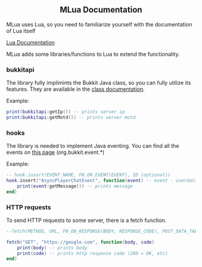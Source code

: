 <h2 align="center">MLua Documentation</h2>

MLua uses Lua, so you need to familiarize yourself with the documentation of Lua itself


[Lua Documentation](https://www.lua.org/docs.html)

MLua adds some libraries/functions to Lua to extend the functionality.

### bukkitapi
The library fully implimints the Bukkit Java class, so you can fully utilize its features. They are available in the [class documentation](https://helpch.at/docs/1.16.5/org/bukkit/Bukkit.html).

Example:
```lua
print(bukkitapi:getIp()) -- prints server ip
print(bukkitapi:getMotd()) -- prints server motd
```

### hooks
The library is needed to implement Java eventing.
You can find all the events on [this page](https://helpch.at/docs/1.16.5/) (org.bukkit.event.*)

Example:

```lua
-- hook.insert(EVENT_NAME, FN_ON_EVENT(EVENT), ID (optional))
hook.insert("AsyncPlayerChatEvent", function(event) -- event - userdata
    print(event:getMessage()) -- prints message
end)
```
### HTTP requests

To send HTTP requests to some server, there is a fetch function.

```lua
--fetch(METHOD, URL, FN_ON_RESPONSE(BODY, RESPONSE_CODE), POST_DATA_TABLE)

fetch("GET", "https://google.com", function(body, code)
    print(body) -- prints body
    print(code) -- prints http response code (200 = OK, etc)
end)
```